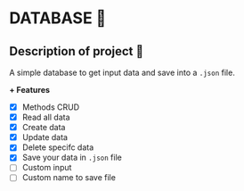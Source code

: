 # DATABASE 💾

## Description of project 🧐
A simple database to get input data and save into a `.json` file.  
 
 <b>+ Features</b>
 + [x] Methods CRUD
  + [x] Read all data
  + [x] Create data
  + [x] Update data
  + [x] Delete specifc data
 + [x] Save your data in `.json` file
 + [ ] Custom input
 + [ ] Custom name to save file
